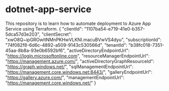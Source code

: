 # dotnet-app-service
This repository is to learn how to automate deployment to Azure App Service using Terraform.
{
  "clientId": "1107ba54-e719-41e0-b357-5dca57d3e203",
  "clientSecret": "xwO8Q~ipGROwltNMnPKHwVLKNI.macuBVwVS4dyu",
  "subscriptionId": "74f082f8-6d6c-4892-a509-9143c530566d",
  "tenantId": "b38fc018-7351-45aa-8b8a-93e0b6592bf6",
  "activeDirectoryEndpointUrl": "https://login.microsoftonline.com",
  "resourceManagerEndpointUrl": "https://management.azure.com/",
  "activeDirectoryGraphResourceId": "https://graph.windows.net/",
  "sqlManagementEndpointUrl": "https://management.core.windows.net:8443/",
  "galleryEndpointUrl": "https://gallery.azure.com/",
  "managementEndpointUrl": "https://management.core.windows.net/"
}